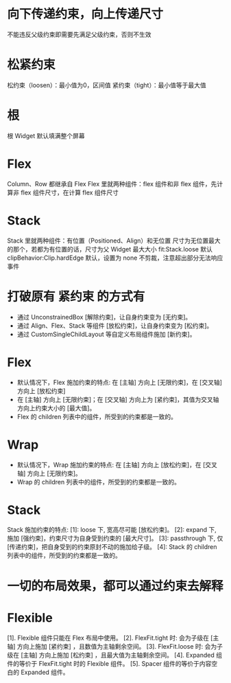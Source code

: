 # 向下传递约束，向上传递尺寸
不能违反父级约束即需要先满足父级约束，否则不生效

# 松紧约束
松约束（loosen）：最小值为0，区间值 
紧约束（tight）：最小值等于最大值

# 根
根 Widget 默认填满整个屏幕

# Flex
Column、Row 都继承自 Flex
Flex 里就两种组件：flex 组件和非 flex 组件，先计算非 flex 组件尺寸，在计算 flex 组件尺寸

# Stack
Stack 里就两种组件：有位置（Positioned、Align）和无位置
尺寸为无位置最大的那个，若都为有位置的话，尺寸为父 Widget 最大大小
fit:Stack.loose 默认
clipBehavior:Clip.hardEdge 默认，设置为 none 不剪裁，注意超出部分无法响应事件

# 打破原有 紧约束 的方式有
* 通过 UnconstrainedBox [解除约束]，让自身约束变为 [无约束]。
* 通过 Align、Flex、Stack 等组件 [放松约束]，让自身约束变为 [松约束]。
* 通过 CustomSingleChildLayout 等自定义布局组件施加 [新约束]。

# Flex
* 默认情况下，Flex 施加约束的特点: 在 [主轴] 方向上 [无限约束]，在 [交叉轴] 方向上 [放松约束]
* 在 [主轴] 方向上 [无限约束]；在 [交叉轴] 方向上为 [紧约束]，其值为交叉轴方向上约束大小的 [最大值]。
* Flex 的 children 列表中的组件，所受到的约束都是一致的。

# Wrap
* 默认情况下，Wrap 施加约束的特点: 在 [主轴] 方向上 [放松约束]，在 [交叉轴] 方向上 [无限约束]。
* Wrap 的 children 列表中的组件，所受到的约束都是一致的。
# Stack
Stack 施加约束的特点:
[1]: loose 下,  宽高尽可能 [放松约束]。
[2]: expand 下,  施加 [强约束]，约束尺寸为自身受到约束的 [最大尺寸]。
[3]: passthrough 下,  仅 [传递约束]，把自身受到的约束原封不动的施加给子级。
[4]: Stack 的 children 列表中的组件，所受到的约束都是一致的。

# 一切的布局效果，都可以通过约束去解释

#  Flexible
[1]. Flexible 组件只能在 Flex 布局中使用。
[2]. FlexFit.tight 时: 会为子级在 [主轴] 方向上施加 [紧约束] ，且数值为主轴剩余空间。
[3]. FlexFit.loose 时: 会为子级在 [主轴] 方向上施加 [松约束] ，且最大值为主轴剩余空间。
[4]. Expanded 组件的等价于 FlexFit.tight 时的 Flexible 组件。
[5]. Spacer 组件的等价于内容空白的 Expanded 组件。